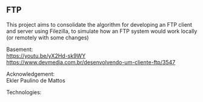 ## FTP
This project aims to consolidate the algorithm for developing an FTP client and server using Filezilla, to simulate how an FTP system would work locally (or remotely with some changes)

Basement: <br>
https://youtu.be/yX2Hd-sk9WY <br>
https://www.devmedia.com.br/desenvolvendo-um-cliente-ftp/3547

Acknowledgement: <br>
Ekler Paulino de Mattos

Technologies:
